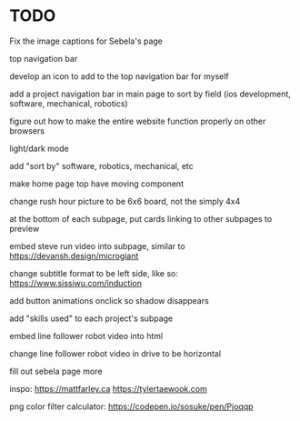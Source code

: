 # TODO

Fix the image captions for Sebela's page

top navigation bar

develop an icon to add to the top navigation bar for myself

add a project navigation bar in main page to sort by field (ios development, software, mechanical, robotics)

figure out how to make the entire website function properly on other browsers

light/dark mode

add "sort by" software, robotics, mechanical, etc

make home page top have moving component

change rush hour picture to be 6x6 board, not the simply 4x4

at the bottom of each subpage, put cards linking to other subpages to preview

embed steve run video into subpage, similar to https://devansh.design/microgiant

change subtitle format to be left side, like so: https://www.sissiwu.com/induction

add button animations onclick so shadow disappears

add "skills used" to each project's subpage

embed line follower robot video into html

change line follower robot video in drive to be horizontal

fill out sebela page more


inspo:
https://mattfarley.ca
https://tylertaewook.com

png color filter calculator: https://codepen.io/sosuke/pen/Pjoqqp
